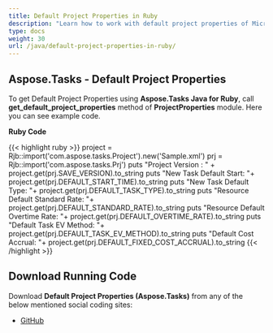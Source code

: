 ```yaml
---
title: Default Project Properties in Ruby
description: "Learn how to work with default project properties of Microsoft Project (MPP/XML) projects using Aspose.Tasks Java for Ruby."
type: docs
weight: 30
url: /java/default-project-properties-in-ruby/
---
```


## **Aspose.Tasks - Default Project Properties**
To get Default Project Properties using **Aspose.Tasks Java for Ruby**, call **get_default_project_properties** method of **ProjectProperties** module. Here you can see example code.

**Ruby Code**

{{< highlight ruby >}}
project = Rjb::import('com.aspose.tasks.Project').new('Sample.xml')
prj = Rjb::import('com.aspose.tasks.Prj')
puts "Project Version : " + project.get(prj.SAVE_VERSION).to_string
puts "New Task Default Start: "+ project.get(prj.DEFAULT_START_TIME).to_string
puts "New Task Default Type: "+ project.get(prj.DEFAULT_TASK_TYPE).to_string
puts "Resource Default Standard Rate: "+ project.get(prj.DEFAULT_STANDARD_RATE).to_string
puts "Resource Default Overtime Rate: "+ project.get(prj.DEFAULT_OVERTIME_RATE).to_string
puts "Default Task EV Method: "+ project.get(prj.DEFAULT_TASK_EV_METHOD).to_string
puts "Default Cost Accrual: "+ project.get(prj.DEFAULT_FIXED_COST_ACCRUAL).to_string
{{< /highlight >}}

## **Download Running Code**
Download **Default Project Properties (Aspose.Tasks)** from any of the below mentioned social coding sites:

- [GitHub](https://github.com/aspose-tasks/Aspose.Tasks-for-Java/blob/master/Plugins/Aspose_Tasks_Java_for_Ruby/lib/asposetasksjava/Projects/projectproperties.rb)
